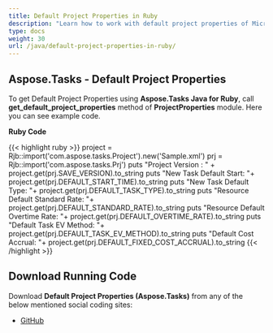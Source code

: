 ```yaml
---
title: Default Project Properties in Ruby
description: "Learn how to work with default project properties of Microsoft Project (MPP/XML) projects using Aspose.Tasks Java for Ruby."
type: docs
weight: 30
url: /java/default-project-properties-in-ruby/
---
```


## **Aspose.Tasks - Default Project Properties**
To get Default Project Properties using **Aspose.Tasks Java for Ruby**, call **get_default_project_properties** method of **ProjectProperties** module. Here you can see example code.

**Ruby Code**

{{< highlight ruby >}}
project = Rjb::import('com.aspose.tasks.Project').new('Sample.xml')
prj = Rjb::import('com.aspose.tasks.Prj')
puts "Project Version : " + project.get(prj.SAVE_VERSION).to_string
puts "New Task Default Start: "+ project.get(prj.DEFAULT_START_TIME).to_string
puts "New Task Default Type: "+ project.get(prj.DEFAULT_TASK_TYPE).to_string
puts "Resource Default Standard Rate: "+ project.get(prj.DEFAULT_STANDARD_RATE).to_string
puts "Resource Default Overtime Rate: "+ project.get(prj.DEFAULT_OVERTIME_RATE).to_string
puts "Default Task EV Method: "+ project.get(prj.DEFAULT_TASK_EV_METHOD).to_string
puts "Default Cost Accrual: "+ project.get(prj.DEFAULT_FIXED_COST_ACCRUAL).to_string
{{< /highlight >}}

## **Download Running Code**
Download **Default Project Properties (Aspose.Tasks)** from any of the below mentioned social coding sites:

- [GitHub](https://github.com/aspose-tasks/Aspose.Tasks-for-Java/blob/master/Plugins/Aspose_Tasks_Java_for_Ruby/lib/asposetasksjava/Projects/projectproperties.rb)
